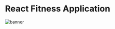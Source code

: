 # React Fitness Application

![banner](https://user-images.githubusercontent.com/82284180/184357934-b6bd01e7-5da3-42c7-80f3-a266cc2f17f9.png)
